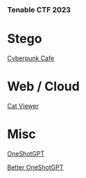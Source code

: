 ### Tenable CTF 2023

# Stego

 [Cyberpunk Cafe](https://github.com/muhammadhendro/CTF-Writeups/tree/master/2023/Tenable%20CTF%202023/Cyberpunk%20Cafe)

# Web / Cloud

 [Cat Viewer](https://github.com/muhammadhendro/CTF-Writeups/tree/master/2023/Tenable%20CTF%202023/Cat%20Viewer)

# Misc

 [OneShotGPT](https://github.com/muhammadhendro/CTF-Writeups/tree/master/2023/Tenable%20CTF%202023/OneShotGPT)

 [Better OneShotGPT](https://github.com/muhammadhendro/CTF-Writeups/tree/master/2023/Tenable%20CTF%202023/Better%20OneShotGPT)
